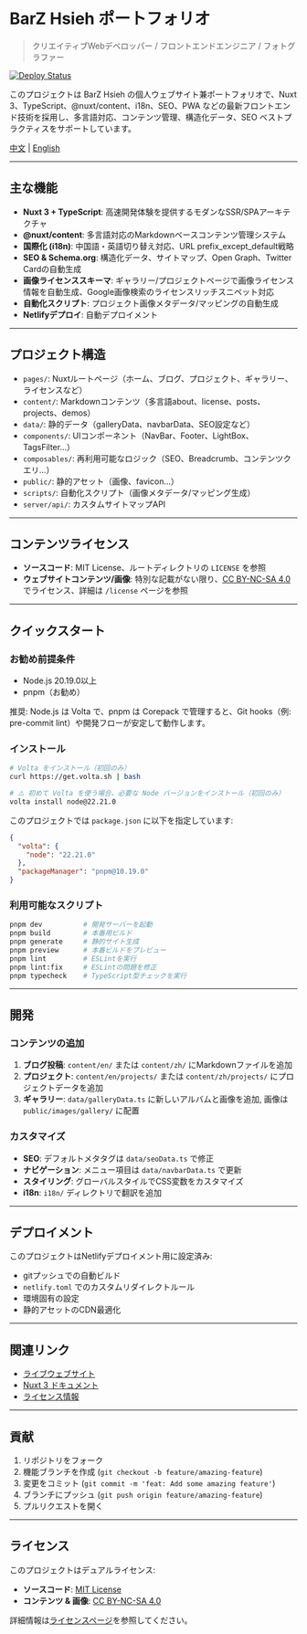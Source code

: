 # BarZ Hsieh ポートフォリオ

> クリエイティブWebデベロッパー / フロントエンドエンジニア / フォトグラファー

[![Deploy Status](https://www.netlify.com/img/deploy/button.svg)](https://www.netlify.com/)

このプロジェクトは BarZ Hsieh の個人ウェブサイト兼ポートフォリオで、Nuxt 3、TypeScript、@nuxt/content、i18n、SEO、PWA などの最新フロントエンド技術を採用し、多言語対応、コンテンツ管理、構造化データ、SEO ベストプラクティスをサポートしています。

[中文](./README.zh.md) | [English](./README.md)

---

## 主な機能

- **Nuxt 3 + TypeScript**: 高速開発体験を提供するモダンなSSR/SPAアーキテクチャ
- **@nuxt/content**: 多言語対応のMarkdownベースコンテンツ管理システム
- **国際化 (i18n)**: 中国語・英語切り替え対応、URL prefix_except_default戦略
- **SEO & Schema.org**: 構造化データ、サイトマップ、Open Graph、Twitter Cardの自動生成
- **画像ライセンススキーマ**: ギャラリー/プロジェクトページで画像ライセンス情報を自動生成、Google画像検索のライセンスリッチスニペット対応
- **自動化スクリプト**: プロジェクト画像メタデータ/マッピングの自動生成
- **Netlifyデプロイ**: 自動デプロイメント

---

## プロジェクト構造

- `pages/`: Nuxtルートページ（ホーム、ブログ、プロジェクト、ギャラリー、ライセンスなど）
- `content/`: Markdownコンテンツ（多言語about、license、posts、projects、demos）
- `data/`: 静的データ（galleryData、navbarData、SEO設定など）
- `components/`: UIコンポーネント（NavBar、Footer、LightBox、TagsFilter...）
- `composables/`: 再利用可能なロジック（SEO、Breadcrumb、コンテンツクエリ...）
- `public/`: 静的アセット（画像、favicon...）
- `scripts/`: 自動化スクリプト（画像メタデータ/マッピング生成）
- `server/api/`: カスタムサイトマップAPI

---

## コンテンツライセンス

- **ソースコード**: MIT License、ルートディレクトリの `LICENSE` を参照
- **ウェブサイトコンテンツ/画像**: 特別な記載がない限り、[CC BY-NC-SA 4.0](https://creativecommons.org/licenses/by-nc-sa/4.0/deed.ja) でライセンス、詳細は `/license` ページを参照

---

## クイックスタート

### お勧め前提条件

- Node.js 20.19.0以上
- pnpm（お勧め）

推奨: Node.js は Volta で、pnpm は Corepack で管理すると、Git hooks（例: pre-commit lint）や開発フローが安定して動作します。

### インストール

```bash
# Volta をインストール（初回のみ）
curl https://get.volta.sh | bash

# ⚠️ 初めて Volta を使う場合、必要な Node バージョンをインストール（初回のみ）
volta install node@22.21.0
```

このプロジェクトでは `package.json` に以下を指定しています:

```json
{
  "volta": {
    "node": "22.21.0"
  },
  "packageManager": "pnpm@10.19.0"
}
```

### 利用可能なスクリプト

```bash
pnpm dev          # 開発サーバーを起動
pnpm build        # 本番用ビルド
pnpm generate     # 静的サイト生成
pnpm preview      # 本番ビルドをプレビュー
pnpm lint         # ESLintを実行
pnpm lint:fix     # ESLintの問題を修正
pnpm typecheck    # TypeScript型チェックを実行
```

---

## 開発

### コンテンツの追加

1. **ブログ投稿**: `content/en/` または `content/zh/` にMarkdownファイルを追加
2. **プロジェクト**: `content/en/projects/` または `content/zh/projects/` にプロジェクトデータを追加
3. **ギャラリー**: `data/galleryData.ts` に新しいアルバムと画像を追加, 画像は `public/images/gallery/` に配置

### カスタマイズ

- **SEO**: デフォルトメタタグは `data/seoData.ts` で修正
- **ナビゲーション**: メニュー項目は `data/navbarData.ts` で更新
- **スタイリング**: グローバルスタイルでCSS変数をカスタマイズ
- **i18n**: `i18n/` ディレクトリで翻訳を追加

---

## デプロイメント

このプロジェクトはNetlifyデプロイメント用に設定済み:

- gitプッシュでの自動ビルド
- `netlify.toml` でのカスタムリダイレクトルール
- 環境固有の設定
- 静的アセットのCDN最適化

---

## 関連リンク

- [ライブウェブサイト](https://barz.app)
- [Nuxt 3 ドキュメント](https://nuxt.com/docs/getting-started/introduction)
- [ライセンス情報](https://barz.app/license)

---

## 貢献

1. リポジトリをフォーク
2. 機能ブランチを作成 (`git checkout -b feature/amazing-feature`)
3. 変更をコミット (`git commit -m 'feat: Add some amazing feature'`)
4. ブランチにプッシュ (`git push origin feature/amazing-feature`)
5. プルリクエストを開く

---

## ライセンス

このプロジェクトはデュアルライセンス:

- **ソースコード**: [MIT License](./LICENSE)
- **コンテンツ & 画像**: [CC BY-NC-SA 4.0](https://creativecommons.org/licenses/by-nc-sa/4.0/)

詳細情報は[ライセンスページ](https://barz.app/license)を参照してください。
